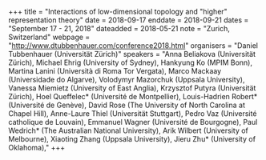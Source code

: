 +++
title = "Interactions of low-dimensional topology and "higher" representation theory"
date = 2018-09-17
enddate = 2018-09-21
dates = "September 17 - 21, 2018"
dateadded = 2018-05-21
note = "Zurich, Switzerland"
webpage = "http://www.dtubbenhauer.com/conference2018.html"
organisers = "Daniel Tubbenhauer (Universität Zürich)"
speakers = "Anna Beliakova (Universität Zürich), 
Michael Ehrig (University of Sydney), 
Hankyung Ko (MPIM Bonn), 
Martina Lanini (Università di Roma Tor Vergata),
Marco Mackaay (Universidade do Algarve), 
Volodymyr Mazorchuk (Uppsala University), 
Vanessa Miemietz (University of East Anglia), 
Krzysztof Putyra (Universität Zürich), 
Hoel Queffelec* (Université de Montpellier), 
Louis-Hadrien Robert* (Université de Genève), 
David Rose (The University of North Carolina at Chapel Hill), 
Anne-Laure Thiel (Universität Stuttgart), 
Pedro Vaz (Université catholique de Louvain), 
Emmanuel Wagner (Université de Bourgogne), 
Paul Wedrich* (The Australian National University), 
Arik Wilbert (University of Melbourne), 
Xiaoting Zhang (Uppsala University), 
Jieru Zhu* (University of Oklahoma),"
+++
